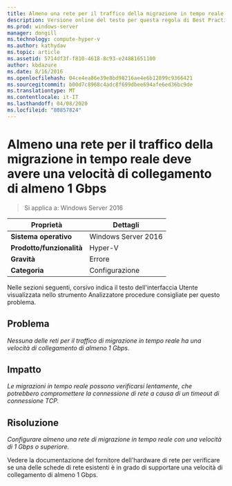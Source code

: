 ```yaml
---
title: Almeno una rete per il traffico della migrazione in tempo reale deve avere una velocità di collegamento di almeno 1 Gbps
description: Versione online del testo per questa regola di Best Practices Analyzer.
ms.prod: windows-server
manager: dongill
ms.technology: compute-hyper-v
ms.author: kathydav
ms.topic: article
ms.assetid: 5714df3f-f810-4618-8c93-e24881651100
author: kbdazure
ms.date: 8/16/2016
ms.openlocfilehash: 04ce4ea86e39e8bd98216ae4e6b12899c9366421
ms.sourcegitcommit: b00d7c8968c4adc8f699dbee694afe6ed36bc9de
ms.translationtype: MT
ms.contentlocale: it-IT
ms.lasthandoff: 04/08/2020
ms.locfileid: "80857824"
---
```

# <a name="at-least-one-network-for-live-migration-traffic-should-have-a-link-speed-of-at-least-1-gbps"></a>Almeno una rete per il traffico della migrazione in tempo reale deve avere una velocità di collegamento di almeno 1 Gbps

>Si applica a: Windows Server 2016


  
|Proprietà|Dettagli|  
|-|-|  
|**Sistema operativo**|Windows Server 2016|  
|**Prodotto/funzionalità**|Hyper-V|  
|**Gravità**|Errore|  
|**Categoria**|Configurazione|  
  
Nelle sezioni seguenti, corsivo indica il testo dell'interfaccia Utente visualizzata nello strumento Analizzatore procedure consigliate per questo problema.  
  
## <a name="issue"></a>Problema  
*Nessuna delle reti per il traffico di migrazione in tempo reale ha una velocità di collegamento di almeno 1 Gbps.*  
  
## <a name="impact"></a>Impatto  
*Le migrazioni in tempo reale possono verificarsi lentamente, che potrebbero compromettere la connessione di rete a causa di un timeout di connessione TCP.*  
  
## <a name="resolution"></a>Risoluzione  
*Configurare almeno una rete di migrazione in tempo reale con una velocità di 1 Gbps o superiore.*  
  
Vedere la documentazione del fornitore dell'hardware di rete per verificare se una delle schede di rete esistenti è in grado di supportare una velocità di collegamento di almeno 1 Gbps.  
  


